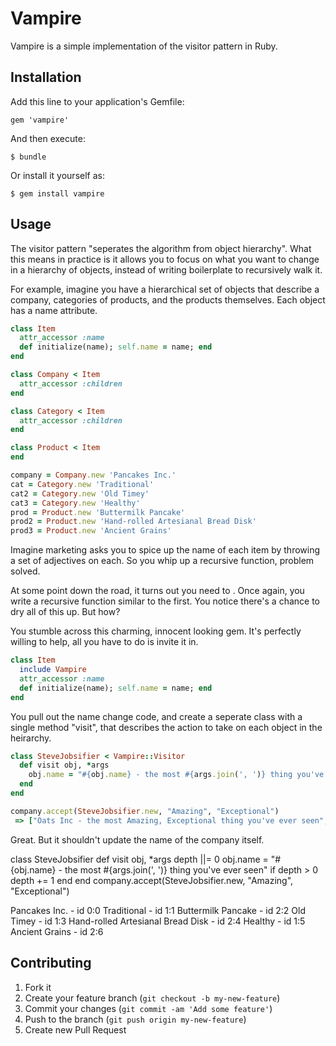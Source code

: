 # Vampire

Vampire is a simple implementation of the visitor pattern in Ruby.

## Installation

Add this line to your application's Gemfile:

    gem 'vampire'

And then execute:

    $ bundle

Or install it yourself as:

    $ gem install vampire

## Usage

The visitor pattern "seperates the algorithm from object hierarchy".  What this means in practice is it allows you to focus on what you want to change in a hierarchy of objects, instead of writing boilerplate to recursively walk it.

For example, imagine you have a hierarchical set of objects that describe a company, categories of products, and the products themselves.  Each object has a name attribute.

```ruby
class Item
  attr_accessor :name
  def initialize(name); self.name = name; end
end

class Company < Item
  attr_accessor :children
end

class Category < Item
  attr_accessor :children
end

class Product < Item
end

company = Company.new 'Pancakes Inc.'
cat = Category.new 'Traditional'
cat2 = Category.new 'Old Timey'
cat3 = Category.new 'Healthy'
prod = Product.new 'Buttermilk Pancake'
prod2 = Product.new 'Hand-rolled Artesianal Bread Disk'
prod3 = Product.new 'Ancient Grains'
```

Imagine marketing asks you to spice up the name of each item by throwing a set of adjectives on each.  So you whip up a recursive function, problem solved.

At some point down the road, it turns out you need to .  Once again, you write a recursive function similar to the first.  You notice there's a chance to dry all of this up.  But how?

You stumble across this charming, innocent looking gem.  It's perfectly willing to help, all you have to do is invite it in.

```ruby
class Item
  include Vampire
  attr_accessor :name
  def initialize(name); self.name = name; end
end
```

You pull out the name change code, and create a seperate class with a single method "visit", that describes the action to take on each object in the heirarchy.

```ruby
class SteveJobsifier < Vampire::Visitor
  def visit obj, *args
    obj.name = "#{obj.name} - the most #{args.join(', ')} thing you've ever seen"
  end
end

company.accept(SteveJobsifier.new, "Amazing", "Exceptional")
 => ["Oats Inc - the most Amazing, Exceptional thing you've ever seen", ["Whole Grain - the most  thing you've ever seen", ["Modern - the most  thing you've ever seen"], ["Pappy's Old Fashioned - the most  thing you've ever seen"]]]
```

Great.  But it shouldn't update the name of the company itself.

class SteveJobsifier
  def visit obj, *args
    depth ||= 0
    obj.name = "#{obj.name} - the most #{args.join(', ')} thing you've ever seen" if depth > 0
    depth += 1
  end
end
company.accept(SteveJobsifier.new, "Amazing", "Exceptional")


Pancakes Inc. - id 0:0
  Traditional - id 1:1
    Buttermilk Pancake - id 2:2
  Old Timey - id 1:3
    Hand-rolled Artesianal Bread Disk - id 2:4
  Healthy - id 1:5
    Ancient Grains - id 2:6


## Contributing

1. Fork it
2. Create your feature branch (`git checkout -b my-new-feature`)
3. Commit your changes (`git commit -am 'Add some feature'`)
4. Push to the branch (`git push origin my-new-feature`)
5. Create new Pull Request
